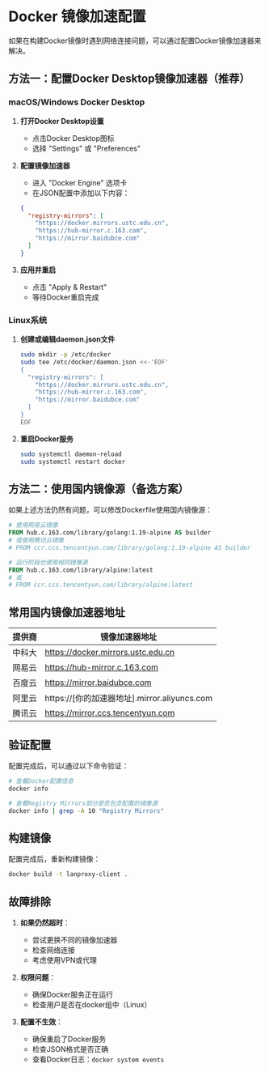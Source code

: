 # Docker 镜像加速配置

如果在构建Docker镜像时遇到网络连接问题，可以通过配置Docker镜像加速器来解决。

## 方法一：配置Docker Desktop镜像加速器（推荐）

### macOS/Windows Docker Desktop

1. **打开Docker Desktop设置**
   - 点击Docker Desktop图标
   - 选择 "Settings" 或 "Preferences"

2. **配置镜像加速器**
   - 进入 "Docker Engine" 选项卡
   - 在JSON配置中添加以下内容：
   ```json
   {
     "registry-mirrors": [
       "https://docker.mirrors.ustc.edu.cn",
       "https://hub-mirror.c.163.com",
       "https://mirror.baidubce.com"
     ]
   }
   ```

3. **应用并重启**
   - 点击 "Apply & Restart"
   - 等待Docker重启完成

### Linux系统

1. **创建或编辑daemon.json文件**
   ```bash
   sudo mkdir -p /etc/docker
   sudo tee /etc/docker/daemon.json <<-'EOF'
   {
     "registry-mirrors": [
       "https://docker.mirrors.ustc.edu.cn",
       "https://hub-mirror.c.163.com",
       "https://mirror.baidubce.com"
     ]
   }
   EOF
   ```

2. **重启Docker服务**
   ```bash
   sudo systemctl daemon-reload
   sudo systemctl restart docker
   ```

## 方法二：使用国内镜像源（备选方案）

如果上述方法仍然有问题，可以修改Dockerfile使用国内镜像源：

```dockerfile
# 使用网易云镜像
FROM hub.c.163.com/library/golang:1.19-alpine AS builder
# 或使用腾讯云镜像
# FROM ccr.ccs.tencentyun.com/library/golang:1.19-alpine AS builder

# 运行阶段也使用相同镜像源
FROM hub.c.163.com/library/alpine:latest
# 或
# FROM ccr.ccs.tencentyun.com/library/alpine:latest
```

## 常用国内镜像加速器地址

| 提供商 | 镜像加速器地址 |
|--------|----------------|
| 中科大 | https://docker.mirrors.ustc.edu.cn |
| 网易云 | https://hub-mirror.c.163.com |
| 百度云 | https://mirror.baidubce.com |
| 阿里云 | https://[你的加速器地址].mirror.aliyuncs.com |
| 腾讯云 | https://mirror.ccs.tencentyun.com |

## 验证配置

配置完成后，可以通过以下命令验证：

```bash
# 查看Docker配置信息
docker info

# 查看Registry Mirrors部分是否包含配置的镜像源
docker info | grep -A 10 "Registry Mirrors"
```

## 构建镜像

配置完成后，重新构建镜像：

```bash
docker build -t lanproxy-client .
```

## 故障排除

1. **如果仍然超时**：
   - 尝试更换不同的镜像加速器
   - 检查网络连接
   - 考虑使用VPN或代理

2. **权限问题**：
   - 确保Docker服务正在运行
   - 检查用户是否在docker组中（Linux）

3. **配置不生效**：
   - 确保重启了Docker服务
   - 检查JSON格式是否正确
   - 查看Docker日志：`docker system events`